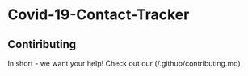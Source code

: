 # Covid-19-Contact-Tracker


## Contiributing
In short - we want your help! Check out our (/.github/contributing.md)
